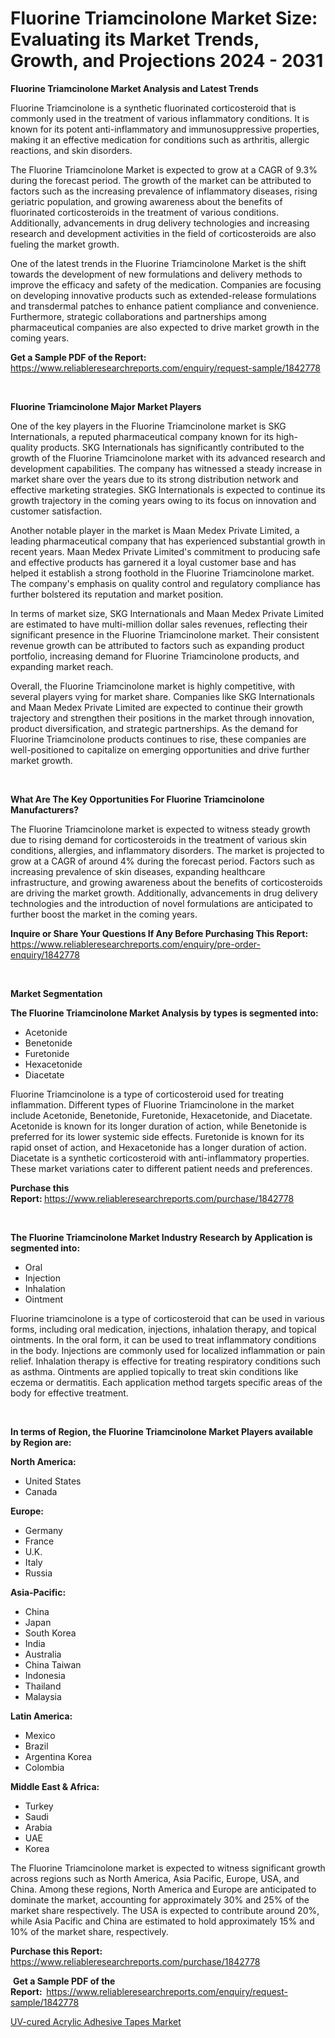 <p><h1>Fluorine Triamcinolone Market Size: Evaluating its Market Trends, Growth, and Projections 2024 - 2031</h1></p><p><strong>Fluorine Triamcinolone Market Analysis and Latest Trends</strong></p>
<p><p>Fluorine Triamcinolone is a synthetic fluorinated corticosteroid that is commonly used in the treatment of various inflammatory conditions. It is known for its potent anti-inflammatory and immunosuppressive properties, making it an effective medication for conditions such as arthritis, allergic reactions, and skin disorders.</p><p>The Fluorine Triamcinolone Market is expected to grow at a CAGR of 9.3% during the forecast period. The growth of the market can be attributed to factors such as the increasing prevalence of inflammatory diseases, rising geriatric population, and growing awareness about the benefits of fluorinated corticosteroids in the treatment of various conditions. Additionally, advancements in drug delivery technologies and increasing research and development activities in the field of corticosteroids are also fueling the market growth.</p><p>One of the latest trends in the Fluorine Triamcinolone Market is the shift towards the development of new formulations and delivery methods to improve the efficacy and safety of the medication. Companies are focusing on developing innovative products such as extended-release formulations and transdermal patches to enhance patient compliance and convenience. Furthermore, strategic collaborations and partnerships among pharmaceutical companies are also expected to drive market growth in the coming years.</p></p>
<p><strong>Get a Sample PDF of the Report:&nbsp;</strong> <a href="https://www.reliableresearchreports.com/enquiry/request-sample/1842778">https://www.reliableresearchreports.com/enquiry/request-sample/1842778</a></p>
<p>&nbsp;</p>
<p><strong>Fluorine Triamcinolone Major Market Players</strong></p>
<p><p>One of the key players in the Fluorine Triamcinolone market is SKG Internationals, a reputed pharmaceutical company known for its high-quality products. SKG Internationals has significantly contributed to the growth of the Fluorine Triamcinolone market with its advanced research and development capabilities. The company has witnessed a steady increase in market share over the years due to its strong distribution network and effective marketing strategies. SKG Internationals is expected to continue its growth trajectory in the coming years owing to its focus on innovation and customer satisfaction.</p><p>Another notable player in the market is Maan Medex Private Limited, a leading pharmaceutical company that has experienced substantial growth in recent years. Maan Medex Private Limited's commitment to producing safe and effective products has garnered it a loyal customer base and has helped it establish a strong foothold in the Fluorine Triamcinolone market. The company's emphasis on quality control and regulatory compliance has further bolstered its reputation and market position.</p><p>In terms of market size, SKG Internationals and Maan Medex Private Limited are estimated to have multi-million dollar sales revenues, reflecting their significant presence in the Fluorine Triamcinolone market. Their consistent revenue growth can be attributed to factors such as expanding product portfolio, increasing demand for Fluorine Triamcinolone products, and expanding market reach.</p><p>Overall, the Fluorine Triamcinolone market is highly competitive, with several players vying for market share. Companies like SKG Internationals and Maan Medex Private Limited are expected to continue their growth trajectory and strengthen their positions in the market through innovation, product diversification, and strategic partnerships. As the demand for Fluorine Triamcinolone products continues to rise, these companies are well-positioned to capitalize on emerging opportunities and drive further market growth.</p></p>
<p>&nbsp;</p>
<p><strong>What Are The Key Opportunities For Fluorine Triamcinolone Manufacturers?</strong></p>
<p><p>The Fluorine Triamcinolone market is expected to witness steady growth due to rising demand for corticosteroids in the treatment of various skin conditions, allergies, and inflammatory disorders. The market is projected to grow at a CAGR of around 4% during the forecast period. Factors such as increasing prevalence of skin diseases, expanding healthcare infrastructure, and growing awareness about the benefits of corticosteroids are driving the market growth. Additionally, advancements in drug delivery technologies and the introduction of novel formulations are anticipated to further boost the market in the coming years.</p></p>
<p><strong>Inquire or Share Your Questions If Any Before Purchasing This Report:</strong> <a href="https://www.reliableresearchreports.com/enquiry/pre-order-enquiry/1842778">https://www.reliableresearchreports.com/enquiry/pre-order-enquiry/1842778</a></p>
<p>&nbsp;</p>
<p><strong>Market Segmentation</strong></p>
<p><strong>The Fluorine Triamcinolone Market Analysis by types is segmented into:</strong></p>
<p><ul><li>Acetonide</li><li>Benetonide</li><li>Furetonide</li><li>Hexacetonide</li><li>Diacetate</li></ul></p>
<p><p>Fluorine Triamcinolone is a type of corticosteroid used for treating inflammation. Different types of Fluorine Triamcinolone in the market include Acetonide, Benetonide, Furetonide, Hexacetonide, and Diacetate. Acetonide is known for its longer duration of action, while Benetonide is preferred for its lower systemic side effects. Furetonide is known for its rapid onset of action, and Hexacetonide has a longer duration of action. Diacetate is a synthetic corticosteroid with anti-inflammatory properties. These market variations cater to different patient needs and preferences.</p></p>
<p><strong>Purchase this Report:&nbsp;</strong><a href="https://www.reliableresearchreports.com/purchase/1842778">https://www.reliableresearchreports.com/purchase/1842778</a></p>
<p>&nbsp;</p>
<p><strong>The Fluorine Triamcinolone Market Industry Research by Application is segmented into:</strong></p>
<p><ul><li>Oral</li><li>Injection</li><li>Inhalation</li><li>Ointment</li></ul></p>
<p><p>Fluorine triamcinolone is a type of corticosteroid that can be used in various forms, including oral medication, injections, inhalation therapy, and topical ointments. In the oral form, it can be used to treat inflammatory conditions in the body. Injections are commonly used for localized inflammation or pain relief. Inhalation therapy is effective for treating respiratory conditions such as asthma. Ointments are applied topically to treat skin conditions like eczema or dermatitis. Each application method targets specific areas of the body for effective treatment.</p></p>
<p>&nbsp;</p>
<p><strong>In terms of Region, the Fluorine Triamcinolone Market Players available by Region are:</strong></p>
<p>
    <p> <strong> North America: </strong>
        <ul>
            <li>United States</li>
            <li>Canada</li>
        </ul>
        </p> 
    <p> <strong> Europe: </strong>
        <ul>
            <li>Germany</li>
            <li>France</li>
            <li>U.K.</li>
            <li>Italy</li>
            <li>Russia</li>
        </ul>
        </p> 
    <p> <strong> Asia-Pacific: </strong>
        <ul>
            <li>China</li>
            <li>Japan</li>
            <li>South Korea</li>
            <li>India</li>
            <li>Australia</li>
            <li>China Taiwan</li>
            <li>Indonesia</li>
            <li>Thailand</li>
            <li>Malaysia</li>
        </ul>
        </p> 
    <p> <strong> Latin America: </strong>
        <ul>
            <li>Mexico</li>
            <li>Brazil</li>
            <li>Argentina Korea</li>
            <li>Colombia</li>
        </ul>
        </p> 
    <p> <strong> Middle East & Africa: </strong>
        <ul>
            <li>Turkey</li>
            <li>Saudi</li>
            <li>Arabia</li>
            <li>UAE</li>
            <li>Korea</li>
        </ul>
    </p>
    </p>
<p><p>The Fluorine Triamcinolone market is expected to witness significant growth across regions such as North America, Asia Pacific, Europe, USA, and China. Among these regions, North America and Europe are anticipated to dominate the market, accounting for approximately 30% and 25% of the market share respectively. The USA is expected to contribute around 20%, while Asia Pacific and China are estimated to hold approximately 15% and 10% of the market share, respectively.</p></p>
<p><strong>Purchase this Report: </strong><a href="https://www.reliableresearchreports.com/purchase/1842778">https://www.reliableresearchreports.com/purchase/1842778</a></p>
<p>&nbsp;<strong>Get a Sample PDF of the Report:&nbsp;&nbsp;</strong><a href="https://www.reliableresearchreports.com/enquiry/request-sample/1842778">https://www.reliableresearchreports.com/enquiry/request-sample/1842778</a></p>
<p><strong></strong></p>
<p><p><a href="https://github.com/JameTravis/Market-Research-Report-List-3/blob/main/uv-cured-acrylic-adhesive-tapes-market.md">UV-cured Acrylic Adhesive Tapes Market</a></p></p>